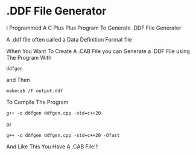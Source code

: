 # .DDF File Generator
I Programmed A C Plus Plus Program To Generate .DDF File Generator

A .ddf file often called a Data Definition Format file

When You Want To Create A .CAB File you can Generate a .DDF File using The Program With

    ddfgen

and Then

    makecab /F output.ddf

To Compile The Program

    g++ -o ddfgen ddfgen.cpp -std=c++20 
or

    g++ -o ddfgen ddfgen.cpp -std=c++20 -Ofast
And Like This You Have A .CAB File!!!
